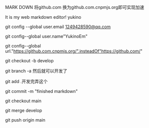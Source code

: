 MARK DOWN
将github.com 换为github.com.cnpmjs.org即可实现加速

It is my web markdown editor! yukino 

git config --global user.email 1249428590@qq.com

git config--global user.name"YukinoEm"

git config--global url."https://github.com.cnpmjs.org/".insteadOf"https://github.com/"

git checkout -b develop

git branch -a 然后就可以开发了

git add .开发完弄这个

git commit -m "finished markdown"

git checkout main

git merge develop

git push origin main
